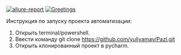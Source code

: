 [![allure-report](https://github.com/yuliyamay/Pazl/actions/workflows/allure-report.yaml/badge.svg)](https://github.com/yuliyamay/Pazl/actions/workflows/allure-report.yaml)
[![Greetings](https://github.com/yuliyamay/Pazl/actions/workflows/greetings.yml/badge.svg)](https://github.com/yuliyamay/Pazl/actions/workflows/greetings.yml)

Инструкция по запуску проекта автоматизации:
1. Открыть terminal/powershell.
2. Ввести команду git clone https://github.com/yuliyamay/Pazl.git
3. Открыть клонированный проект в pycharm.
